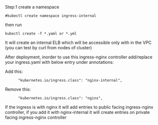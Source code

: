 Step:1
create a namespace
```
#kubectl create namespace ingress-internal
```
then run 
```
kubectl create -f *.yaml or *.yml
```
It will create an internal ELB which will be accessible only with in the VPC (you can test by curl from nodes of cluster)

After deployment, inorder to use this ingress-nginx controller add/replace your ingress.yaml with below entry under annotations:

Add this:
```
      "kubernetes.io/ingress.class": "nginx-internal",
```
Remove this: 
```
      "kubernetes.io/ingress.class": "nginx",
```      
If the ingress is with nginx it will add entries to public facing ingress-nginx controller, if you add it with nginx-internal it will create entries
on private facing ingress-nginx controller

